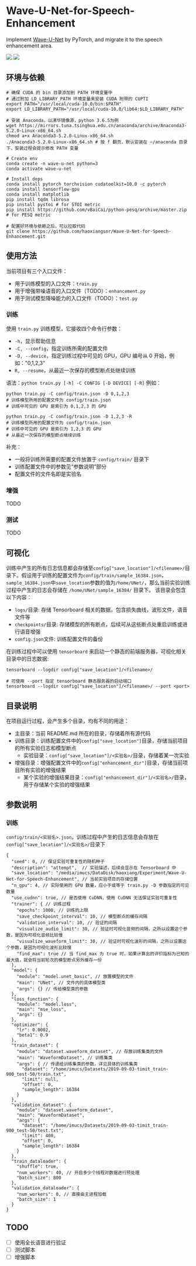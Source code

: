 # Wave-U-Net-for-Speech-Enhancement

Implement [Wave-U-Net](https://arxiv.org/abs/1806.03185) by PyTorch, and migrate it to the speech enhancement area.

![](./doc/tensorboard.png)
![](./doc/audio.png)

## 环境与依赖


```shell
# 确保 CUDA 的 bin 目录添加到 PATH 环境变量中
# 通过附加 LD_LIBRARY_PATH 环境变量来安装 CUDA 附带的 CUPTI
export PATH="/usr/local/cuda-10.0/bin:$PATH"
export LD_LIBRARY_PATH="/usr/local/cuda-10.0/lib64:$LD_LIBRARY_PATH"

# 安装 Anaconda，以清华镜像源，python 3.6.5为例
wget https://mirrors.tuna.tsinghua.edu.cn/anaconda/archive/Anaconda3-5.2.0-Linux-x86_64.sh
chmod a+x Anaconda3-5.2.0-Linux-x86_64.sh
./Anaconda3-5.2.0-Linux-x86_64.sh # 按 f 翻页，默认安装在 ~/anaconda 目录下，安装过程会提示修改 PATH 变量

# Create env
conda create -n wave-u-net python=3
conda activate wave-u-net

# Install deps
conda install pytorch torchvision cudatoolkit=10.0 -c pytorch
conda install tensorflow-gpu
conda install matplotlib
pip install tqdm librosa
pip install pystoi # for STOI metric
pip install https://github.com/vBaiCai/python-pesq/archive/master.zip # for PESQ metric

# 配置好环境与依赖之后，可以拉取代码
git clone https://github.com/haoxiangsnr/Wave-U-Net-for-Speech-Enhancement.git
```

## 使用方法

当前项目有三个入口文件：

- 用于训练模型的入口文件：`train.py`
- 用于增强带噪语音的入口文件（TODO）：`enhancement.py`
- 用于测试模型降噪能力的入口文件（TODO）：`test.py`

### 训练

使用 `train.py` 训练模型，它接收四个命令行参数：

- `-h`，显示帮助信息
- `-C, --config`，指定训练所需的配置文件
- `-D, --device`，指定训练过程中可见的 GPU，GPU 编号从 0 开始，例如："0,1,2,3"
- `R, --resume`，从最近一次保存的模型断点处继续训练

语法：`python train.py [-h] -C CONFIG [-D DEVICE] [-R]`
例如：

```shell script
python train.py -C config/train.json -D 0,1,2,3
# 训练模型所用的配置文件为 config/train.json
# 训练中可见的 GPU 是索引为 0,1,2,3 的 GPU

python train.py -C config/train.json -D 1,2,3 -R
# 训练模型所用的配置文件为 config/train.json
# 训练中可见的 GPU 是索引为 1,2,3 的 GPU
# 从最近一次保存的模型断点继续训练
```

补充：
- 一般将训练所需要的配置文件放置于 `config/train/` 目录下
- 训练配置文件中的参数见“参数说明”部分
- 配置文件的文件名即是实验名

### 增强

TODO

### 测试

TODO


## 可视化

训练中产生的所有日志信息都会存储至`config["save_location"]/<filename>/`目录下。假设用于训练的配置文件为`config/train/sample_16384.json`，`sample_16384.json`中`save_location`参数的值为`/home/UNet/`，那么当前实验训练过程中产生的日志会存储在 `/home/UNet/sample_16384/` 目录下。
该目录会包含以下内容：

- `logs/`目录: 存储 Tensorboard 相关的数据，包含损失曲线，波形文件，语音文件等
- `checkpoints/`目录: 存储模型的所有断点，后续可从这些断点处重启训练或进行语音增强
- `config.json`文件: 训练配置文件的备份

在训练过程中可以使用 `tensorboard` 来启动一个静态的前端服务器，可视化相关目录中的日志数据:

```shell script
tensorboard --logdir config["save_location"]/<filename>/

# 可使用 --port 指定 tensorboard 静态服务器的启动端口
tensorboard --logdir config["save_location"]/<filename>/ --port <port>
```

## 目录说明

在项目运行过程，会产生多个目录，均有不同的用途：

- 主目录：当前 README.md 所在的目录，存储着所有源代码
- 训练目录：训练配置文件中的`config["save_location"]`目录，存储当前项目的所有实验日志和模型断点
  - 实验目录：`config["save_location"]/<实验名>/`目录，存储着某一次实验
- 增强目录：增强配置文件中的`config["enhancement_dir"]`目录，存储当前项目所有实验的增强结果
  - 某个实验的增强结果目录：`config["enhancement_dir"]/<实验名>/`目录，用于存储某个实验的增强结果


## 参数说明
### 训练

`config/train/<实验名>.json`，训练过程中产生的日志信息会存放在`config["save_location"]/<实验名>/`目录下

```json5
{
  "seed": 0, // 保证实验可重复性的随机种子
  "description": "attempt",  // 实验描述，后续会显示在 Tensorboard 中
  "save_location": "/media/imucs/DataDisk/haoxiang/Experiment/Wave-U-Net-for-Speech-Enhancement", // 当前实验项目的存储位置
  "n_gpu": 4, // 实际使用的 GPU 数量，应小于或等于 train.py -D 参数指定的可见数量
  "use_cudnn": true, // 是否使用 CuDNN，使用 CuDNN 无法保证实验可重复性
  "trainer": { // 训练过程
    "epochs": 1000, // 训练的上限
    "save_checkpoint_interval": 10, // 模型断点的缓存间隔
    "validation_interval": 10, // 验证的间隔
    "visualize_audio_limit": 30, // 验证时可视化音频的间隔，之所以设置这个参数，是因为可视化音频比较慢
    "visualize_waveform_limit": 30, // 验证时可视化波形的间隔，之所以设置这个参数，是因为可视化波形比较慢
    "find_max": true // 当 find_max 为 true 时，如果计算出的评价指标为已知的最大值，就会将当前轮次的模型断点另外缓存一份
  },
  "model": {
    "module": "model.unet_basic", // 放置模型的文件
    "main": "UNet", // 文件内的具体模型类
    "args": {} // 传给模型类的参数
  },
  "loss_function": {
    "module": "model.loss",
    "main": "mse_loss",
    "args": {}
  },
  "optimizer": {
    "lr": 0.0002,
    "beta1": 0.9
  },
  "train_dataset": {
    "module": "dataset.waveform_dataset", // 存放训练集类的文件
    "main": "WaveformDataset", // 训练集类
    "args": { // 传递给训练集类的参数，详见具体的训练集类
      "dataset": "/home/imucs/Datasets/2019-09-03-timit_train-900_test-50/train.txt",
      "limit": null,
      "offset": 0,
      "sample_length": 16384
    }
  },
  "validation_dataset": {
    "module": "dataset.waveform_dataset",
    "main": "WaveformDataset",
    "args": {
      "dataset": "/home/imucs/Datasets/2019-09-03-timit_train-900_test-50/test.txt",
      "limit": 400,
      "offset": 0,
      "sample_length": 16384
    }
  },
  "train_dataloader": {
    "shuffle": true,
    "num_workers": 40, // 开启多少个线程对数据进行预处理
    "batch_size": 800
  },
  "validation_dataloader": {
    "num_workers": 0, // 直接由主进程加载
    "batch_size": 1
  }
}
```

## TODO

- [ ] 使用全长语音进行验证
- [ ] 测试脚本
- [ ] 增强脚本